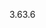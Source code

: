 <span data-ttu-id="9b2b6-101">3.6</span><span class="sxs-lookup"><span data-stu-id="9b2b6-101">3.6</span></span>